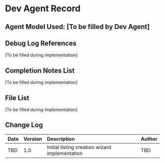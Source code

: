 # Dev Agent Record

## Agent Model Used: [To be filled by Dev Agent]

## Debug Log References

[To be filled during implementation]

## Completion Notes List

[To be filled during implementation]

## File List

[To be filled during implementation]

## Change Log

| Date | Version | Description | Author |
| :--- | :------ | :---------- | :----- |
| TBD | 1.0 | Initial listing creation wizard implementation | TBD |
